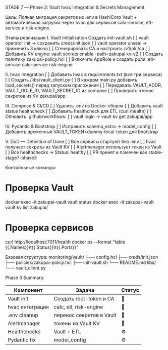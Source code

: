 STAGE 7 — Phase 3: Vault hvac Integration & Secrets Management

Цель:
Полная миграция секретов из .env в HashiCorp Vault + автоматическая загрузка через hvac
для сервисов calc-service, etl-service и risk-engine.

Этапы реализации
I. Vault Initialization
Создать init-vault.sh
[ ] vault operator init → сохранить creds/init.json
[ ] vault operator unseal → применить 3 ключа
[ ] Сгенерировать CA и настроить /v1/pki/ca
[ ] Добавить KV engine: vault secrets enable -path=zakupai kv-v2
[ ] Создать политику zakupai-policy.hcl
[ ] Включить AppRole и создать роли:
    etl-service
    calc-service
    risk-engine

II. hvac Integration
[ ] Добавить hvac в requirements.txt (все три сервиса)
[ ] Создать /libs/vault_client.py
[ ] В каждом main.py добавить load_secrets() перед запуском приложения
[ ] Передавать VAULT_ADDR, VAULT_ROLE_ID, VAULT_SECRET_ID из compose
[ ] Проверить чтение секретов из KV zakupai/app

III. Compose & CI/CD
[ ] Удалить .env из Docker-сборок
[ ] Добавить vault status healthcheck
[ ] Добавить healthcheck для ETL (curl /health)
[ ] Обновить .github/workflows:
[ ] vault login → vault kv get zakupai/app

IV. Pydantic & Bootstrap
[ ] Исправить schema_extra → model_config
[ ] Добавить временный VAULT_TOKEN=dummy-local-token для bootstrap

V. DoD — Definition of Done
[ ] Все сервисы стартуют без .env
[ ] hvac получает секреты из Vault KV
[ ] Alertmanager использует токен из Vault
[ ] Все healthchecks → Status: healthy
[ ] PR принят и помечен как stable-stage7-phase3

Контрольные команды:
# Проверка Vault
docker exec -it zakupai-vault vault status
docker exec -it zakupai-vault vault kv list zakupai/

# Проверка сервисов
curl http://localhost:7011/health
docker ps --format "table {{.Names}}\t{{.Status}}\t{{.Ports}}"

Базовая структура:
monitoring/vault/
 ├── config.hcl
 ├── creds/init.json
 ├── policies/zakupai-policy.hcl
 ├── init-vault.sh
 └── README.md
libs/
 └── vault_client.py

Phase 3 Summary:

| Компонент       | Задача                   | Статус |
| --------------- | ------------------------ | ------ |
| Vault init      | Создать root-token и CA  | 🚧     |
| hvac интеграция | calc, etl, risk-engine   | 🚧     |
| .env cleanup    | перенос секретов в Vault | 🚧     |
| Alertmanager    | токены из Vault KV       | 🚧     |
| Healthchecks    | Vault + ETL              | ⚙️     |
| Pydantic fix    | model_config             | ⚙️     |
